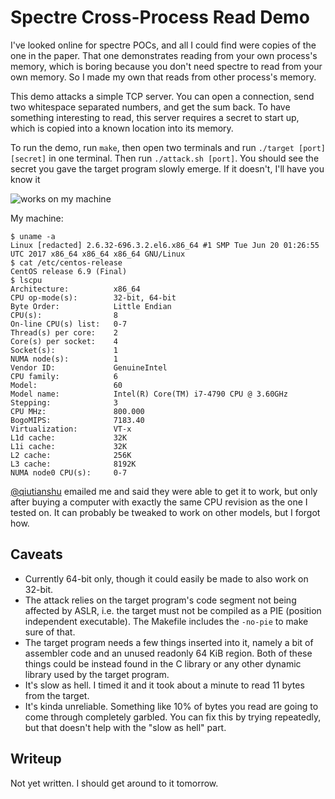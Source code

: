 # Spectre Cross-Process Read Demo

I've looked online for spectre POCs, and all I could find were copies of the one in the paper. That one demonstrates reading from your own process's memory, which is boring because you don't need spectre to read from your own memory. So I made my own that reads from other process's memory.

This demo attacks a simple TCP server. You can open a connection, send two whitespace separated numbers, and get the sum back. To have something interesting to read, this server requires a secret to start up, which is copied into a known location into its memory.

To run the demo, run `make`, then open two terminals and run `./target [port] [secret]` in one terminal. Then run `./attack.sh [port]`. You should see the secret you gave the target program slowly emerge. If it doesn't, I'll have you know it

![works on my machine](https://blog.codinghorror.com/content/images/uploads/2007/03/6a0120a85dcdae970b0128776ff992970c-pi.png)

My machine:

```
$ uname -a
Linux [redacted] 2.6.32-696.3.2.el6.x86_64 #1 SMP Tue Jun 20 01:26:55 UTC 2017 x86_64 x86_64 x86_64 GNU/Linux
$ cat /etc/centos-release
CentOS release 6.9 (Final)
$ lscpu
Architecture:          x86_64
CPU op-mode(s):        32-bit, 64-bit
Byte Order:            Little Endian
CPU(s):                8
On-line CPU(s) list:   0-7
Thread(s) per core:    2
Core(s) per socket:    4
Socket(s):             1
NUMA node(s):          1
Vendor ID:             GenuineIntel
CPU family:            6
Model:                 60
Model name:            Intel(R) Core(TM) i7-4790 CPU @ 3.60GHz
Stepping:              3
CPU MHz:               800.000
BogoMIPS:              7183.40
Virtualization:        VT-x
L1d cache:             32K
L1i cache:             32K
L2 cache:              256K
L3 cache:              8192K
NUMA node0 CPU(s):     0-7
```

[@qiutianshu](https://github.com/qiutianshu) emailed me and said they were able to get it to work, but only after buying a computer with exactly the same CPU revision as the one I tested on. It can probably be tweaked to work on other models, but I forgot how.

## Caveats

  - Currently 64-bit only, though it could easily be made to also work on 32-bit.
  - The attack relies on the target program's code segment not being affected by ASLR, i.e. the target must not be compiled as a PIE (position independent executable). The Makefile includes the `-no-pie` to make sure of that.
  - The target program needs a few things inserted into it, namely a bit of assembler code and an unused readonly 64 KiB region. Both of these things could be instead found in the C library or any other dynamic library used by the target program.
  - It's slow as hell. I timed it and it took about a minute to read 11 bytes from the target.
  - It's kinda unreliable. Something like 10% of bytes you read are going to come through completely garbled. You can fix this by trying repeatedly, but that doesn't help with the "slow as hell" part.

## Writeup

Not yet written. I should get around to it tomorrow.

